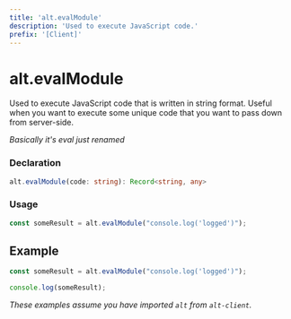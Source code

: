 ```yaml
---
title: 'alt.evalModule'
description: 'Used to execute JavaScript code.'
prefix: '[Client]'
---
```


# alt.evalModule

Used to execute JavaScript code that is written in string format. Useful when you want to execute some unique code that you want to pass down from server-side.

_Basically it's eval just renamed_

### Declaration

```typescript
alt.evalModule(code: string): Record<string, any>
```

### Usage

```js
const someResult = alt.evalModule("console.log('logged')");
```

## Example

```js
const someResult = alt.evalModule("console.log('logged')");

console.log(someResult);
```

_These examples assume you have imported `alt` from `alt-client`._